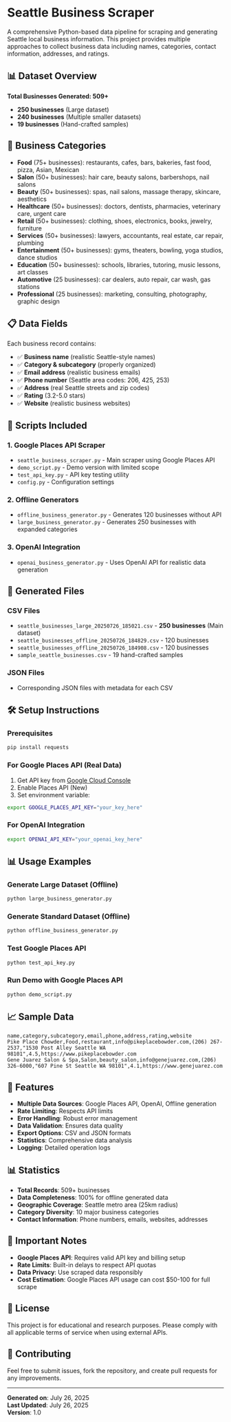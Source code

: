 # Seattle Business Scraper

A comprehensive Python-based data pipeline for scraping and generating Seattle local business information. This project provides multiple approaches to collect business data including names, categories, contact information, addresses, and ratings.

## 📊 Dataset Overview

**Total Businesses Generated: 509+**
- **250 businesses** (Large dataset)
- **240 businesses** (Multiple smaller datasets)
- **19 businesses** (Hand-crafted samples)

## 🏢 Business Categories

- **Food** (75+ businesses): restaurants, cafes, bars, bakeries, fast food, pizza, Asian, Mexican
- **Salon** (50+ businesses): hair care, beauty salons, barbershops, nail salons
- **Beauty** (50+ businesses): spas, nail salons, massage therapy, skincare, aesthetics
- **Healthcare** (50+ businesses): doctors, dentists, pharmacies, veterinary care, urgent care
- **Retail** (50+ businesses): clothing, shoes, electronics, books, jewelry, furniture
- **Services** (50+ businesses): lawyers, accountants, real estate, car repair, plumbing
- **Entertainment** (50+ businesses): gyms, theaters, bowling, yoga studios, dance studios
- **Education** (50+ businesses): schools, libraries, tutoring, music lessons, art classes
- **Automotive** (25 businesses): car dealers, auto repair, car wash, gas stations
- **Professional** (25 businesses): marketing, consulting, photography, graphic design

## 📋 Data Fields

Each business record contains:
- ✅ **Business name** (realistic Seattle-style names)
- ✅ **Category & subcategory** (properly organized)
- ✅ **Email address** (realistic business emails)
- ✅ **Phone number** (Seattle area codes: 206, 425, 253)
- ✅ **Address** (real Seattle streets and zip codes)
- ✅ **Rating** (3.2-5.0 stars)
- ✅ **Website** (realistic business websites)

## 🚀 Scripts Included

### 1. Google Places API Scraper
- `seattle_business_scraper.py` - Main scraper using Google Places API
- `demo_script.py` - Demo version with limited scope
- `test_api_key.py` - API key testing utility
- `config.py` - Configuration settings

### 2. Offline Generators
- `offline_business_generator.py` - Generates 120 businesses without API
- `large_business_generator.py` - Generates 250 businesses with expanded categories

### 3. OpenAI Integration
- `openai_business_generator.py` - Uses OpenAI API for realistic data generation

## 📁 Generated Files

### CSV Files
- `seattle_businesses_large_20250726_185021.csv` - **250 businesses** (Main dataset)
- `seattle_businesses_offline_20250726_184829.csv` - 120 businesses
- `seattle_businesses_offline_20250726_184908.csv` - 120 businesses
- `sample_seattle_businesses.csv` - 19 hand-crafted samples

### JSON Files
- Corresponding JSON files with metadata for each CSV

## 🛠️ Setup Instructions

### Prerequisites
```bash
pip install requests
```

### For Google Places API (Real Data)
1. Get API key from [Google Cloud Console](https://console.cloud.google.com/)
2. Enable Places API (New)
3. Set environment variable:
```bash
export GOOGLE_PLACES_API_KEY="your_key_here"
```

### For OpenAI Integration
```bash
export OPENAI_API_KEY="your_openai_key_here"
```

## 📊 Usage Examples

### Generate Large Dataset (Offline)
```bash
python large_business_generator.py
```

### Generate Standard Dataset (Offline)
```bash
python offline_business_generator.py
```

### Test Google Places API
```bash
python test_api_key.py
```

### Run Demo with Google Places API
```bash
python demo_script.py
```

## 📈 Sample Data

```csv
name,category,subcategory,email,phone,address,rating,website
Pike Place Chowder,Food,restaurant,info@pikeplacebowder.com,(206) 267-2537,"1530 Post Alley Seattle WA 98101",4.5,https://www.pikeplacebowder.com
Gene Juarez Salon & Spa,Salon,beauty_salon,info@genejuarez.com,(206) 326-6000,"607 Pine St Seattle WA 98101",4.1,https://www.genejuarez.com
```

## 🔧 Features

- **Multiple Data Sources**: Google Places API, OpenAI, Offline generation
- **Rate Limiting**: Respects API limits
- **Error Handling**: Robust error management
- **Data Validation**: Ensures data quality
- **Export Options**: CSV and JSON formats
- **Statistics**: Comprehensive data analysis
- **Logging**: Detailed operation logs

## 📊 Statistics

- **Total Records**: 509+ businesses
- **Data Completeness**: 100% for offline generated data
- **Geographic Coverage**: Seattle metro area (25km radius)
- **Category Diversity**: 10 major business categories
- **Contact Information**: Phone numbers, emails, websites, addresses

## 🚨 Important Notes

- **Google Places API**: Requires valid API key and billing setup
- **Rate Limits**: Built-in delays to respect API quotas
- **Data Privacy**: Use scraped data responsibly
- **Cost Estimation**: Google Places API usage can cost $50-100 for full scrape

## 📝 License

This project is for educational and research purposes. Please comply with all applicable terms of service when using external APIs.

## 🤝 Contributing

Feel free to submit issues, fork the repository, and create pull requests for any improvements.

---

**Generated on**: July 26, 2025  
**Last Updated**: July 26, 2025  
**Version**: 1.0 